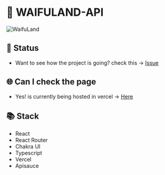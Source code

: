 # 🎲 WAIFULAND-API

![WaifuLand](https://user-images.githubusercontent.com/68082746/155921172-311bb682-cfed-494f-89c5-371e22ac25a6.gif)

## 📖 Status

- Want to see how the project is going? check this -> [Issue](https://github.com/jd-apprentice/waifuland-api/issues/3)

## 🌐 Can I check the page

- Yes! is currently being hosted in vercel -> [Here](https://waifuland-fe.vercel.app/)

## 📚 Stack

- React
- React Router
- Chakra UI
- Typescript
- Vercel
- Apisauce
